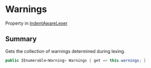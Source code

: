 # Warnings

Property in [IndentAwareLexer](/api/csharp/yarn.compiler.indentawarelexer.md)

## Summary


Gets the collection of warnings determined during lexing.


```csharp
public IEnumerable<Warning> Warnings { get => this.warnings; }
```

